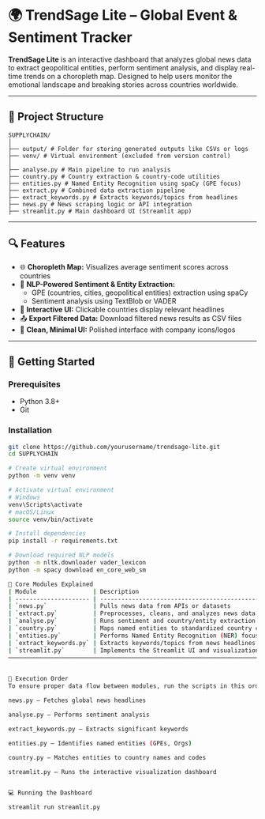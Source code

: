 # 🌍 TrendSage Lite – Global Event & Sentiment Tracker

**TrendSage Lite** is an interactive dashboard that analyzes global news data to extract geopolitical entities, perform sentiment analysis, and display real-time trends on a choropleth map. Designed to help users monitor the emotional landscape and breaking stories across countries worldwide.

---

## 📁 Project Structure
```
SUPPLYCHAIN/
│
├── output/ # Folder for storing generated outputs like CSVs or logs
├── venv/ # Virtual environment (excluded from version control)
│
├── analyse.py # Main pipeline to run analysis
├── country.py # Country extraction & country-code utilities
├── entities.py # Named Entity Recognition using spaCy (GPE focus)
├── extract.py # Combined data extraction pipeline
├── extract_keywords.py # Extracts keywords/topics from headlines
├── news.py # News scraping logic or API integration
├── streamlit.py # Main dashboard UI (Streamlit app)
```

---

## 🔍 Features

- 🌐 **Choropleth Map:** Visualizes average sentiment scores across countries  
- 🧠 **NLP-Powered Sentiment & Entity Extraction:**  
  - GPE (countries, cities, geopolitical entities) extraction using spaCy  
  - Sentiment analysis using TextBlob or VADER  
- 📰 **Interactive UI:** Clickable countries display relevant headlines  
- 📤 **Export Filtered Data:** Download filtered news results as CSV files  
- 🎨 **Clean, Minimal UI:** Polished interface with company icons/logos  

---

## 🚀 Getting Started

### Prerequisites

- Python 3.8+
- Git

### Installation

```bash
git clone https://github.com/yourusername/trendsage-lite.git
cd SUPPLYCHAIN

# Create virtual environment
python -m venv venv

# Activate virtual environment
# Windows
venv\Scripts\activate
# macOS/Linux
source venv/bin/activate

# Install dependencies
pip install -r requirements.txt

# Download required NLP models
python -m nltk.downloader vader_lexicon
python -m spacy download en_core_web_sm

🧠 Core Modules Explained
| Module                | Description                                             |
| --------------------- | ------------------------------------------------------- |
| `news.py`             | Pulls news data from APIs or datasets                   |
| `extract.py`          | Preprocesses, cleans, and analyzes news data            |
| `analyse.py`          | Runs sentiment and country/entity extraction pipelines  |
| `country.py`          | Maps named entities to standardized country codes       |
| `entities.py`         | Performs Named Entity Recognition (NER) focused on GPEs |
| `extract_keywords.py` | Extracts keywords/topics from news headlines            |
| `streamlit.py`        | Implements the Streamlit UI and visualization logic     |
───────────────────────────────────────────────────────────────────────────────────


📂 Execution Order
To ensure proper data flow between modules, run the scripts in this order:

news.py – Fetches global news headlines

analyse.py – Performs sentiment analysis

extract_keywords.py – Extracts significant keywords

entities.py – Identifies named entities (GPEs, Orgs)

country.py – Matches entities to country names and codes

streamlit.py – Runs the interactive visualization dashboard


💻 Running the Dashboard

streamlit run streamlit.py

